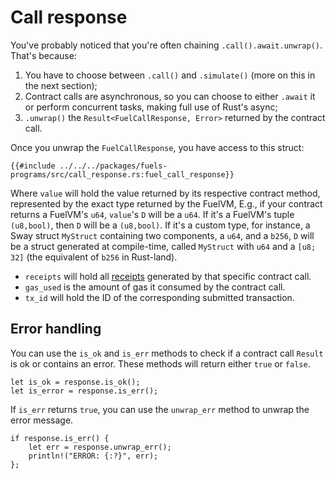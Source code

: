 # Call response

You've probably noticed that you're often chaining `.call().await.unwrap()`. That's because:

1. You have to choose between `.call()` and `.simulate()` (more on this in the next section);
2. Contract calls are asynchronous, so you can choose to either `.await` it or perform concurrent tasks, making full use of Rust's async;
3. `.unwrap()` the `Result<FuelCallResponse, Error>` returned by the contract call.

Once you unwrap the `FuelCallResponse`, you have access to this struct:

```rust,ignore
{{#include ../../../packages/fuels-programs/src/call_response.rs:fuel_call_response}}
```

Where `value` will hold the value returned by its respective contract method, represented by the exact type returned by the FuelVM, E.g., if your contract returns a FuelVM's `u64`, `value`'s `D` will be a `u64`. If it's a FuelVM's tuple `(u8,bool)`, then `D` will be a `(u8,bool)`. If it's a custom type, for instance, a Sway struct `MyStruct` containing two components, a `u64`, and a `b256`, `D` will be a struct generated at compile-time, called `MyStruct` with `u64` and a `[u8; 32]` (the equivalent of `b256` in Rust-land).

- `receipts` will hold all [receipts](https://specs.fuel.network/master/protocol/abi/receipts.html) generated by that specific contract call.
- `gas_used` is the amount of gas it consumed by the contract call.
- `tx_id` will hold the ID of the corresponding submitted transaction.

## Error handling

You can use the `is_ok` and `is_err` methods to check if a contract call `Result` is ok or contains an error. These methods will return either `true` or `false`.

```rust, ignore
let is_ok = response.is_ok();
let is_error = response.is_err();
```

If `is_err` returns `true`, you can use the `unwrap_err` method to unwrap the error message.

```rust, ignore
if response.is_err() {
    let err = response.unwrap_err();
    println!("ERROR: {:?}", err);
};
```
